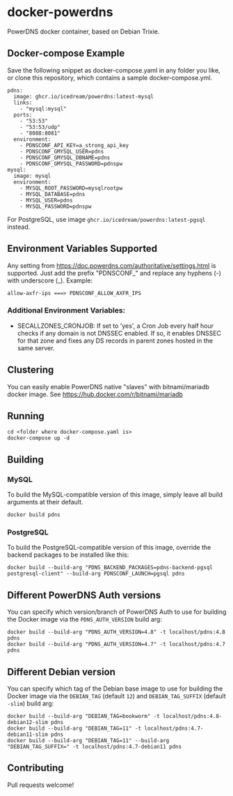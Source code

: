 # docker-powerdns
PowerDNS docker container, based on Debian Trixie.

## Docker-compose Example

Save the following snippet as docker-compose.yaml in any folder you like, or clone this repository, which contains a sample docker-compose.yml.

```
pdns:
  image: ghcr.io/icedream/powerdns:latest-mysql
  links:
    - "mysql:mysql"
  ports:
    - "53:53"
    - "53:53/udp"
    - "8088:8081"
  environment:
    - PDNSCONF_API_KEY=a_strong_api_key
    - PDNSCONF_GMYSQL_USER=pdns
    - PDNSCONF_GMYSQL_DBNAME=pdns
    - PDNSCONF_GMYSQL_PASSWORD=pdnspw
mysql:
  image: mysql
  environment:
    - MYSQL_ROOT_PASSWORD=mysqlrootpw
    - MYSQL_DATABASE=pdns
    - MYSQL_USER=pdns
    - MYSQL_PASSWORD=pdnspw
```

For PostgreSQL, use image `ghcr.io/icedream/powerdns:latest-pgsql` instead.

## Environment Variables Supported

Any setting from https://doc.powerdns.com/authoritative/settings.html is supported. Just add the prefix "PDNSCONF\_" and replace any hyphens (-) with underscore (\_). Example: 

``` allow-axfr-ips ===> PDNSCONF_ALLOW_AXFR_IPS ```

### Additional Environment Variables:

 - SECALLZONES_CRONJOB: If set to 'yes', a Cron Job every half hour checks if any domain is not DNSSEC enabled. If so, it enables DNSSEC for that zone and fixes any DS records in parent zones hosted in the same server.

## Clustering

You can easily enable PowerDNS native "slaves" with bitnami/mariadb docker image. 
See <https://hub.docker.com/r/bitnami/mariadb>

## Running

```
cd <folder where docker-compose.yaml is>
docker-compose up -d
```

## Building

### MySQL

To build the MySQL-compatible version of this image, simply leave all build arguments at their default.

```
docker build pdns
```

### PostgreSQL

To build the PostgreSQL-compatible version of this image, override the backend packages to be installed like this:

```
docker build --build-arg "PDNS_BACKEND_PACKAGES=pdns-backend-pgsql postgresql-client" --build-arg PDNSCONF_LAUNCH=pgsql pdns
```

## Different PowerDNS Auth versions

You can specify which version/branch of PowerDNS Auth to use for building the Docker image via the `PDNS_AUTH_VERSION` build arg:

```
docker build --build-arg "PDNS_AUTH_VERSION=4.8" -t localhost/pdns:4.8 pdns
docker build --build-arg "PDNS_AUTH_VERSION=4.7" -t localhost/pdns:4.7 pdns
```

## Different Debian version

You can specify which tag of the Debian base image to use for building the Docker image via the `DEBIAN_TAG` (default `12`) and `DEBIAN_TAG_SUFFIX` (default `-slim`) build arg:

```
docker build --build-arg "DEBIAN_TAG=bookworm" -t localhost/pdns:4.8-debian12-slim pdns
docker build --build-arg "DEBIAN_TAG=11" -t localhost/pdns:4.7-debian11-slim pdns
docker build --build-arg "DEBIAN_TAG=11" --build-arg "DEBIAN_TAG_SUFFIX=" -t localhost/pdns:4.7-debian11 pdns
```

## Contributing

Pull requests welcome!

